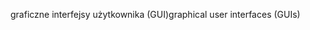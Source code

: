 <span data-ttu-id="941c1-101">graficzne interfejsy użytkownika (GUI)</span><span class="sxs-lookup"><span data-stu-id="941c1-101">graphical user interfaces (GUIs)</span></span>